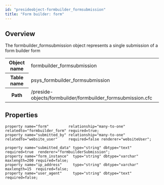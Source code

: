 ```yaml
---
id: "presideobject-formbuilder_formsubmission"
title: "Form builder: form"
---
```


## Overview


The formbuilder_formsubmission object represents a single submission of a form builder form

<div class="table-responsive"><table class="table table-condensed"><tr><th>Object name</th><td>  formbuilder_formsubmission</td></tr><tr><th>Table name</th><td>  psys_formbuilder_formsubmission</td></tr><tr><th>Path</th><td>  /preside-objects/formbuilder/formbuilder_formsubmission.cfc</td></tr></table></div>

## Properties


```luceescript
property name="form"         relationship="many-to-one" relatedto="formbuilder_form" required=true;
property name="submitted_by" relationship="many-to-one" relatedTo="website_user"     required=false renderer="websiteUser";

property name="submitted_data" type="string" dbtype="text"                  required=true  renderer="formbuilderSubmission";
property name="form_instance"  type="string" dbtype="varchar" maxlength=200 required=false;
property name="ip_address"     type="string" dbtype="varchar" maxlength=15  required=false;
property name="user_agent"     type="string" dbtype="text"                  required=false;
```